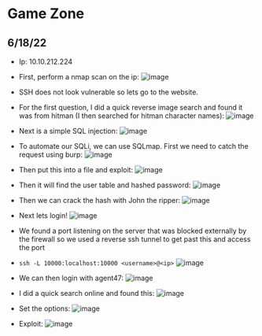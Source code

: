 # Game Zone
## 6/18/22
- Ip: 10.10.212.224

- First, perform a nmap scan on the ip:
![image](https://user-images.githubusercontent.com/66894542/174456086-ef8afb69-7e4d-45fa-a999-93ab2806499c.png)
- SSH does not look vulnerable so lets go to the website.
- For the first question, I did a quick reverse image search and found it was from hitman (I then searched for hitman character names):
![image](https://user-images.githubusercontent.com/66894542/174455621-70831d7c-19b0-49ea-a425-832b21b0e4f3.png)
- Next is a simple SQL injection:
![image](https://user-images.githubusercontent.com/66894542/174455719-b72cb28d-f126-47ff-9e6b-1c17a43b74c3.png)
- To automate our SQLi, we can use SQLmap. First we need to catch the request using burp:
![image](https://user-images.githubusercontent.com/66894542/174455807-5f847107-fccc-4f31-857a-66e8412e248c.png)
- Then put this into a file and exploit:
![image](https://user-images.githubusercontent.com/66894542/174455847-ad85d3aa-46ae-4dae-a8df-85f363406a5e.png)
- Then it will find the user table and hashed password:
![image](https://user-images.githubusercontent.com/66894542/174455950-1f3bb164-da9d-4393-b5ff-413993fba414.png)
- Then we can crack the hash with John the ripper:
![image](https://user-images.githubusercontent.com/66894542/174456041-73b25c34-6e5b-4b18-b23d-cb4df82e3599.png)
- Next lets login!
![image](https://user-images.githubusercontent.com/66894542/174456129-6fae4572-ad3a-4cd0-a984-42102bc69a58.png)
- We found a port listening on the server that was blocked externally by the firewall so we used a reverse ssh tunnel to get past this and access the port
- `ssh -L 10000:localhost:10000 <username>@<ip>`
![image](https://user-images.githubusercontent.com/66894542/174456253-acaeb6e7-279f-40d7-a1a9-399e6706efee.png)
- We can then login with agent47:
![image](https://user-images.githubusercontent.com/66894542/174456296-89b0f893-1f3d-4e24-8dbf-a4d79dbb9898.png)
- I did a quick search online and found this:
![image](https://user-images.githubusercontent.com/66894542/174456542-0b8df014-a0ea-422b-879b-532fca270ac9.png)
- Set the options:
![image](https://user-images.githubusercontent.com/66894542/174456959-12755790-d9e9-4b35-bd64-c0d35c1614a9.png)

- Exploit:
![image](https://user-images.githubusercontent.com/66894542/174456749-90c71b76-3353-4c05-8f06-dcc8c6638130.png)
